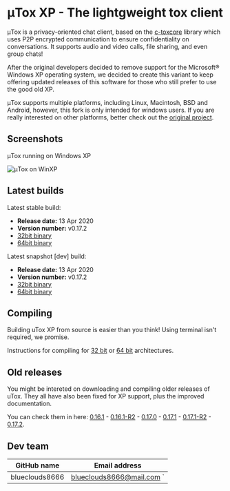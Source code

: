 # μTox XP - The lightgweight tox client

μTox is a privacy-oriented chat client, based on the [c-toxcore](https://github.com/TokTok/c-toxcore) library which uses P2P encrypted communication to ensure confidentiality on conversations. It supports audio and video calls, file sharing, and even group chats!

After the original developers decided to remove support for the Microsoft® Windows XP operating system, we decided to create this variant to keep offering updated releases of this software for those who still prefer to use the good old XP. 

μTox supports multiple platforms, including Linux, Macintosh, BSD and Android, however, this fork is only intended for windows users. If you are really interested on other platforms, better check out the [original project](https://github.com/uTox/uTox).

## Screenshots

μTox running on Windows XP

![μTox on WinXP](TODO "μTox running on Windows XP")

## Latest builds

Latest stable build:
- **Release date:**  13 Apr 2020
- **Version number:**  v0.17.2
- [32bit binary](TODO)
- [64bit binary](TODO)

Latest snapshot [dev] build:
- **Release date:**  13 Apr 2020
- **Version number:**  v0.17.2
- [32bit binary](TODO)  
- [64bit binary](TODO) 

## Compiling

Building uTox XP from source is easier than you think! Using terminal isn't required, we promise.

Instructions for compiling for [32 bit](TODO) or [64 bit](TODO) architectures.

## Old releases

You might be intereted on downloading and compiling older releases of uTox. They all have also been fixed for XP support, plus the improved documentation.

You can check them in here: [0.16.1](https://github.com/blueclouds8666/uTox_XP/tree/legacy-0.16.1) - [0.16.1-R2](https://github.com/blueclouds8666/uTox_XP/tree/oldtoxcore) - [0.17.0](https://github.com/blueclouds8666/uTox_XP/tree/legacy-0.17.0) - [0.17.1](https://github.com/blueclouds8666/uTox_XP/tree/legacy-0.17.1) - [0.17.1-R2](https://github.com/blueclouds8666/uTox_XP/tree/official-last) - [0.17.2](https://github.com/blueclouds8666/uTox_XP/tree/legacy-0.17.2).

## Dev team

GitHub name | Email address
--- | ---
blueclouds8666 | blueclouds8666@mail.com `

<br />
<br />
 